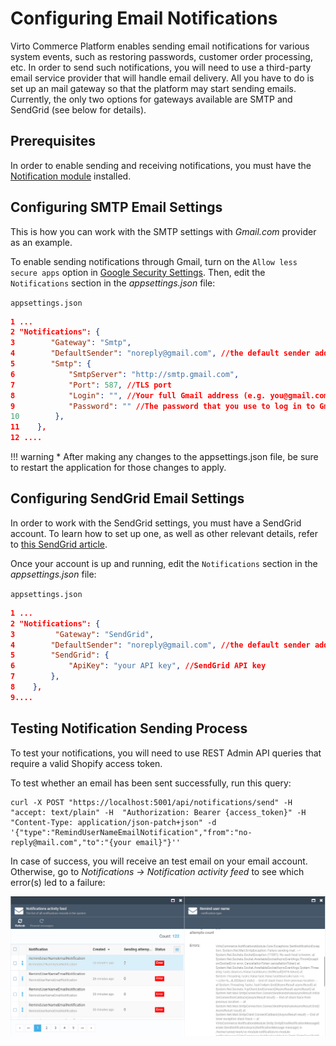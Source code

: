 ﻿# Configuring Email Notifications
Virto Commerce Platform enables sending email notifications for various system events, such as restoring passwords, customer order processing, etc. In order to send such notifications, you will need to use a third-party email service provider that will handle email delivery. All you have to do is set up an mail gateway so that the platform may start sending emails. Currently, the only two options for gateways available are SMTP and SendGrid (see below for details).

## Prerequisites
In order to enable sending and receiving notifications, you must have the [Notification module](https://github.com/VirtoCommerce/vc-module-notification ) installed.

## Configuring SMTP Email Settings
This is how you can work with the SMTP settings with *Gmail.com* provider as an example.

To enable sending notifications through Gmail, turn on the  `Allow less secure apps` option in [Google Security Settings](https://www.google.com/settings/security/lesssecureapps "https://www.google.com/settings/security/lesssecureapps"). Then, edit the `Notifications`  section in the *appsettings.json* file:

`appsettings.json`

```json
1 ...
2 "Notifications": {
3        "Gateway": "Smtp",
4        "DefaultSender": "noreply@gmail.com", //the default sender address
5        "Smtp": {
6            "SmtpServer": "http://smtp.gmail.com",
7            "Port": 587, //TLS port
8            "Login": "", //Your full Gmail address (e.g. you@gmail.com)
9            "Password": "" //The password that you use to log in to Gmail
10        },
11    },
12 ....
```

!!! warning
    * After making any changes to the appsettings.json file, be sure to restart the application for those changes to apply.

## Configuring SendGrid Email Settings
In order to work with the SendGrid settings, you must have a SendGrid account. To learn how to set up one, as well as other relevant details, refer to [this SendGrid article](https://docs.sendgrid.com/for-developers/partners/microsoft-azure-2021).

Once your account is up and running, edit the `Notifications`  section in the *appsettings.json* file:

`appsettings.json`

```json
1 ...
2 "Notifications": {
3         "Gateway": "SendGrid",
4        "DefaultSender": "noreply@gmail.com", //the default sender address
5        "SendGrid": {
6            "ApiKey": "your API key", //SendGrid API key
7        },
8    },
9....
```

## Testing Notification Sending Process

To test your notifications, you will need to use REST Admin API queries that require a valid Shopify access token.

To test whether an email has been sent successfully, run this query:

```
curl -X POST "https://localhost:5001/api/notifications/send" -H  "accept: text/plain" -H  "Authorization: Bearer {access_token}" -H  "Content-Type: application/json-patch+json" -d '{"type":"RemindUserNameEmailNotification","from":"no-reply@mail.com","to":"{your email}"}''
```

In case of success, you will receive an test email on your email account. Otherwise, go to *Notifications → Notification activity feed* to see which error(s) led to a failure:

![Notification activity feed](media/05-notification-activity-feed.png)
